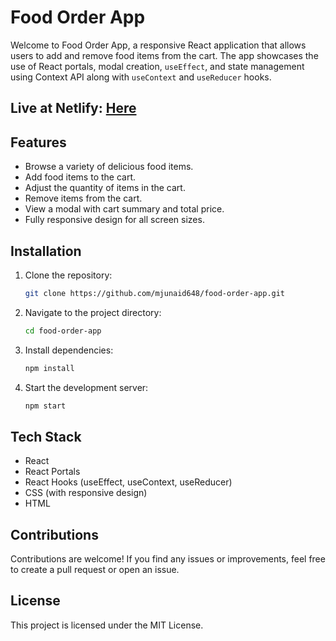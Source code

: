 # Food Order App

Welcome to Food Order App, a responsive React application that allows users to add and remove food items from the cart. The app showcases the use of React portals, modal creation, `useEffect`, and state management using Context API along with `useContext` and `useReducer` hooks.

## Live at Netlify: [Here](https://junaid-food-order-app.netlify.app/)

## Features

- Browse a variety of delicious food items.
- Add food items to the cart.
- Adjust the quantity of items in the cart.
- Remove items from the cart.
- View a modal with cart summary and total price.
- Fully responsive design for all screen sizes.

## Installation

1. Clone the repository:

   ```bash
   git clone https://github.com/mjunaid648/food-order-app.git
   ```

2. Navigate to the project directory:
   ```bash
   cd food-order-app
   ```
3. Install dependencies:
   ```bash
   npm install
   ```
4. Start the development server:
   ```bash
   npm start
   ```

## Tech Stack

- React
- React Portals
- React Hooks (useEffect, useContext, useReducer)
- CSS (with responsive design)
- HTML

## Contributions

Contributions are welcome! If you find any issues or improvements, feel free to create a pull request or open an issue.

## License

This project is licensed under the MIT License.
